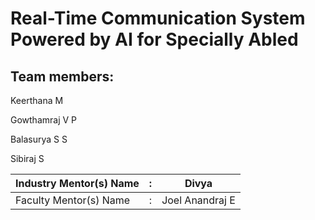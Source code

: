 # Real-Time Communication System Powered by AI for Specially Abled

## Team members:

Keerthana M

Gowthamraj V P

Balasurya S S

Sibiraj S


| Industry Mentor(s) Name | : | Divya                       |
| ----------------------- | - | --------------------------- |
| Faculty Mentor(s) Name  | : | Joel Anandraj E             |
